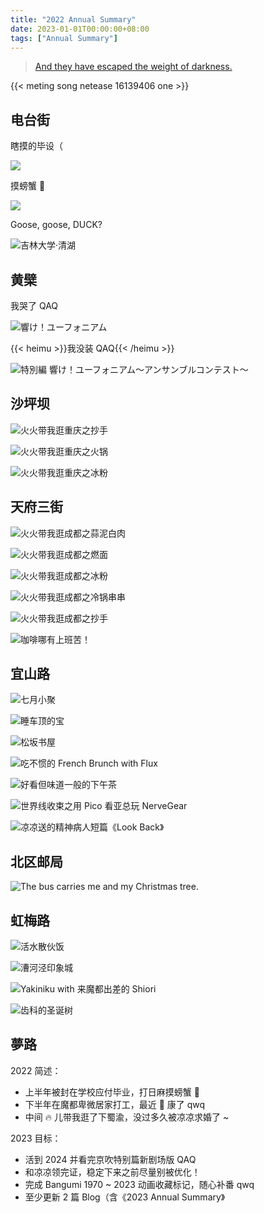 ```yaml
---
title: "2022 Annual Summary"
date: 2023-01-01T00:00:00+08:00
tags: ["Annual Summary"]
---
```


> [And they have escaped the weight of darkness.](https://www.bilibili.com/video/BV1aE411M7zs/)

{{< meting song netease 16139406 one >}}

## 电台街

瞎摸的毕设（

[![](https://github-readme-stats.vercel.app/api/pin/?username=makisevon&repo=stay&show_owner=true&hide_border=true)](https://github.com/makisevon/stay)

摸螃蟹 🦀

[![](https://github-readme-stats.vercel.app/api/pin/?username=makisevon&repo=dss&show_owner=true&hide_border=true)](https://github.com/makisevon/dss)

Goose, goose, DUCK?

![](/images/2022-annual-summary/01.jpg "吉林大学·清湖")

## 黄檗

我哭了 QAQ

![](/images/2022-annual-summary/02.jpg "響け！ユーフォニアム")

{{< heimu >}}我没装 QAQ{{< /heimu >}}

![](/images/2022-annual-summary/03.jpg "特別編 響け！ユーフォニアム～アンサンブルコンテスト～")

## 沙坪坝

![](/images/2022-annual-summary/04.jpg "火火带我逛重庆之抄手")

![](/images/2022-annual-summary/05.jpg "火火带我逛重庆之火锅")

![](/images/2022-annual-summary/06.jpg "火火带我逛重庆之冰粉")

## 天府三街

![](/images/2022-annual-summary/07.jpg "火火带我逛成都之蒜泥白肉")

![](/images/2022-annual-summary/08.jpg "火火带我逛成都之燃面")

![](/images/2022-annual-summary/09.jpg "火火带我逛成都之冰粉")

![](/images/2022-annual-summary/10.jpg "火火带我逛成都之冷锅串串")

![](/images/2022-annual-summary/11.jpg "火火带我逛成都之抄手")

![](/images/2022-annual-summary/12.jpg "咖啡哪有上班苦！")

## 宜山路

![](/images/2022-annual-summary/13.jpg "七月小聚")

![](/images/2022-annual-summary/14.jpg "睡车顶的宝")

![](/images/2022-annual-summary/15.jpg "松坂书屋")

![](/images/2022-annual-summary/16.jpg "吃不惯的 French Brunch with Flux")

![](/images/2022-annual-summary/17.jpg "好看但味道一般的下午茶")

![](/images/2022-annual-summary/18.jpg "世界线收束之用 Pico 看亚总玩 NerveGear")

![](/images/2022-annual-summary/19.jpg "凉凉送的精神病人短篇《Look Back》")

## 北区邮局

![](/images/2022-annual-summary/20.jpg "The bus carries me and my Christmas tree.")

## 虹梅路

![](/images/2022-annual-summary/21.jpg "活水散伙饭")

![](/images/2022-annual-summary/22.jpg "漕河泾印象城")

![](/images/2022-annual-summary/23.jpg "Yakiniku with 来魔都出差的 Shiori")

![](/images/2022-annual-summary/24.jpg "齿科的圣诞树")

## 夢路

2022 简述：

- 上半年被封在学校应付毕业，打日麻摸螃蟹 🦀
- 下半年在魔都卑微居家打工，最近 🐏 康了 qwq
- 中间 🔥 儿带我逛了下蜀渝，没过多久被凉凉求婚了 ~

2023 目标：

- 活到 2024 并看完京吹特别篇新剧场版 QAQ
- 和凉凉领完证，稳定下来之前尽量别被优化！
- 完成 Bangumi 1970 ~ 2023 动画收藏标记，随心补番 qwq
- 至少更新 2 篇 Blog（含《2023 Annual Summary》
